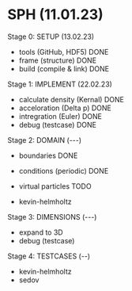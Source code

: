 # SPH (11.01.23)
Stage 0: SETUP (13.02.23)
- tools (GitHub, HDF5)          DONE
- frame (structure)             DONE
- build (compile & link)        DONE

Stage 1: IMPLEMENT (22.02.23)
- calculate density (Kernal)    DONE
- acceloration (Delta p)        DONE
- intregration (Euler)          DONE
- debug (testcase)              DONE

Stage 2: DOMAIN (---)
- boundaries                    DONE
- conditions (periodic)         DONE
- virtual particles             TODO

- kevin-helmholtz

Stage 3: DIMENSIONS (---)
- expand to 3D                 
- debug (testcase)

Stage 4: TESTCASES (--)
- kevin-helmholtz
- sedov
